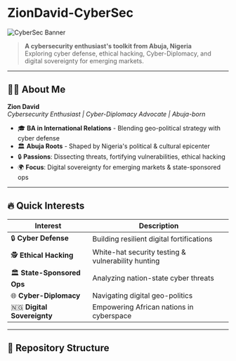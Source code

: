# ZionDavid-CyberSec

![CyberSec Banner](https://via.placeholder.com/1200x300/1a1a2e/ffffff?text=Cyber+Security+&+Digital+Sovereignty)

> **A cybersecurity enthusiast's toolkit from Abuja, Nigeria**  
> Exploring cyber defense, ethical hacking, Cyber-Diplomacy, and digital sovereignty for emerging markets.

---

## 🧑‍💻 About Me

**Zion David**  
*Cybersecurity Enthusiast | Cyber-Diplomacy Advocate | Abuja-born*

- 🎓 **BA in International Relations** - Blending geo-political strategy with cyber defense
- 🏛️ **Abuja Roots** - Shaped by Nigeria's political & cultural epicenter
- 🔒 **Passions**: Dissecting threats, fortifying vulnerabilities, ethical hacking
- 🌍 **Focus**: Digital sovereignty for emerging markets & state-sponsored ops

---

## 🔥 Quick Interests

| Interest | Description |
|----------|-------------|
| 🔒 **Cyber Defense** | Building resilient digital fortifications |
| 🕵️ **Ethical Hacking** | White-hat security testing & vulnerability hunting |
| 🏛️ **State-Sponsored Ops** | Analyzing nation-state cyber threats |
| 🌐 **Cyber-Diplomacy** | Navigating digital geo-politics |
| 🇳🇬 **Digital Sovereignty** | Empowering African nations in cyberspace |

---

## 📁 Repository Structure
